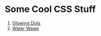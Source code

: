 # Some Cool CSS Stuff

1. [Glowing Dots](https://dusangrbic.github.io/CSS-Stuff/glowing-dots.html)
2. [Water Wawe](https://dusangrbic.github.io/CSS-Stuff/water-wawe.html)